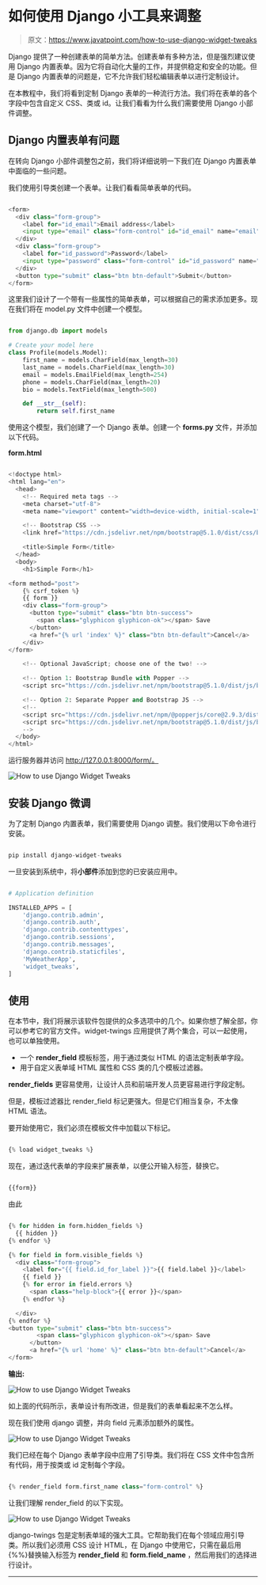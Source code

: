 # 如何使用 Django 小工具来调整

> 原文：<https://www.javatpoint.com/how-to-use-django-widget-tweaks>

Django 提供了一种创建表单的简单方法。创建表单有多种方法，但是强烈建议使用 Django 内置表单。因为它将自动化大量的工作，并提供稳定和安全的功能。但是 Django 内置表单的问题是，它不允许我们轻松编辑表单以进行定制设计。

在本教程中，我们将看到定制 Django 表单的一种流行方法。我们将在表单的各个字段中包含自定义 CSS、类或 id。让我们看看为什么我们需要使用 Django 小部件调整。

## Django 内置表单有问题

在转向 Django 小部件调整包之前，我们将详细说明一下我们在 Django 内置表单中面临的一些问题。

我们使用引导类创建一个表单。让我们看看简单表单的代码。

```py

<form>
  <div class="form-group">
    <label for="id_email">Email address</label>
    <input type="email" class="form-control" id="id_email" name="email">
  </div>
  <div class="form-group">
    <label for="id_password">Password</label>
    <input type="password" class="form-control" id="id_password" name="password">
  </div>
  <button type="submit" class="btn btn-default">Submit</button>
</form>

```

这里我们设计了一个带有一些属性的简单表单，可以根据自己的需求添加更多。现在我们将在 model.py 文件中创建一个模型。

```py

from django.db import models

# Create your model here
class Profile(models.Model):
    first_name = models.CharField(max_length=30)
    last_name = models.CharField(max_length=30)
    email = models.EmailField(max_length=254)
    phone = models.CharField(max_length=20)
    bio = models.TextField(max_length=500)

    def __str__(self):
        return self.first_name

```

使用这个模型，我们创建了一个 Django 表单。创建一个 **forms.py** 文件，并添加以下代码。

**form.html**

```py

<!doctype html>
<html lang="en">
  <head>
    <!-- Required meta tags -->
    <meta charset="utf-8">
    <meta name="viewport" content="width=device-width, initial-scale=1">

    <!-- Bootstrap CSS -->
    <link href="https://cdn.jsdelivr.net/npm/bootstrap@5.1.0/dist/css/bootstrap.min.css" rel="stylesheet" integrity="sha384-KyZXEAg3QhqLMpG8r+8fhAXLRk2vvoC2f3B09zVXn8CA5QIVfZOJ3BCsw2P0p/We" crossorigin="anonymous">

    <title>Simple Form</title>
  </head>
  <body>
    <h1>Simple Form</h1>

<form method="post">
    {% csrf_token %}
    {{ form }}
    <div class="form-group">
      <button type="submit" class="btn btn-success">
        <span class="glyphicon glyphicon-ok"></span> Save
      </button>
      <a href="{% url 'index' %}" class="btn btn-default">Cancel</a>
    </div>
</form>

    <!-- Optional JavaScript; choose one of the two! -->

    <!-- Option 1: Bootstrap Bundle with Popper -->
    <script src="https://cdn.jsdelivr.net/npm/bootstrap@5.1.0/dist/js/bootstrap.bundle.min.js" integrity="sha384-U1DAWAznBHeqEIlVSCgzq+c9gqGAJn5c/t99JyeKa9xxaYpSvHU5awsuZVVFIhvj" crossorigin="anonymous"></script>

    <!-- Option 2: Separate Popper and Bootstrap JS -->
    <!--
    <script src="https://cdn.jsdelivr.net/npm/@popperjs/core@2.9.3/dist/umd/popper.min.js" integrity="sha384-eMNCOe7tC1doHpGoWe/6oMVemdAVTMs2xqW4mwXrXsW0L84Iytr2wi5v2QjrP/xp" crossorigin="anonymous"></script>
    <script src="https://cdn.jsdelivr.net/npm/bootstrap@5.1.0/dist/js/bootstrap.min.js" integrity="sha384-cn7l7gDp0eyniUwwAZgrzD06kc/tftFf19TOAs2zVinnD/C7E91j9yyk5//jjpt/" crossorigin="anonymous"></script>
    -->
  </body>
</html>

```

运行服务器并访问 http://127.0.0.1:8000/form/。

![How to use Django Widget Tweaks](img/ffda711816f7fb8c76fd7b92dfbc9252.png)

## 安装 Django 微调

为了定制 Django 内置表单，我们需要使用 Django 调整。我们使用以下命令进行安装。

```py

pip install django-widget-tweaks

```

一旦安装到系统中，将**小部件**添加到您的已安装应用中。

```py

# Application definition

INSTALLED_APPS = [
    'django.contrib.admin',
    'django.contrib.auth',
    'django.contrib.contenttypes',
    'django.contrib.sessions',
    'django.contrib.messages',
    'django.contrib.staticfiles',
    'MyWeatherApp',
    'widget_tweaks',
]

```

## 使用

在本节中，我们将展示该软件包提供的众多选项中的几个。如果你想了解全部，你可以参考它的官方文件。widget-twings 应用提供了两个集合，可以一起使用，也可以单独使用。

*   一个 **render_field** 模板标签，用于通过类似 HTML 的语法定制表单字段。
*   用于自定义表单域 HTML 属性和 CSS 类的几个模板过滤器。

**render_fields** 更容易使用，让设计人员和前端开发人员更容易进行字段定制。

但是，模板过滤器比 render_field 标记更强大。但是它们相当复杂，不太像 HTML 语法。

要开始使用它，我们必须在模板文件中加载以下标记。

```py

{% load widget_tweaks %}

```

现在，通过迭代表单的字段来扩展表单，以便公开输入标签，替换它。

```py

{{form}}

```

由此

```py

{% for hidden in form.hidden_fields %}
  {{ hidden }}
{% endfor %}

{% for field in form.visible_fields %}
  <div class="form-group">
    <label for="{{ field.id_for_label }}">{{ field.label }}</label>
    {{ field }}
    {% for error in field.errors %}
      <span class="help-block">{{ error }}</span>
    {% endfor %}

  </div>
{% endfor %}
<button type="submit" class="btn btn-success">
        <span class="glyphicon glyphicon-ok"></span> Save
      </button>
      <a href="{% url 'home' %}" class="btn btn-default">Cancel</a>
</form>

```

**输出:**

![How to use Django Widget Tweaks](img/552e9a5e5d270f54dd3987f5cedadc62.png)

如上面的代码所示，表单设计有所改进，但是我们的表单看起来不怎么样。

现在我们使用 django 调整，并向 field 元素添加额外的属性。

![How to use Django Widget Tweaks](img/8363554c2340a41149e5ae243f4757a8.png)

我们已经在每个 Django 表单字段中应用了引导类。我们将在 CSS 文件中包含所有代码，用于按类或 id 定制每个字段。

```py

{% render_field form.first_name class="form-control" %} 

```

让我们理解 render_field 的以下实现。

![How to use Django Widget Tweaks](img/1ba0287cc0d3223de7f71fd4d864d96b.png)

django-twings 包是定制表单域的强大工具。它帮助我们在每个领域应用引导类。所以我们必须用 CSS 设计 HTML，在 Django 中使用它，只需在最后用{%%}替换输入标签为 **render_field** 和 **form.field_name** ，然后用我们的选择进行设计。

* * *